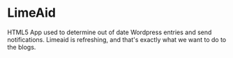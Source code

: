 LimeAid
=======

HTML5 App used to determine out of date Wordpress entries and send notifications.
Limeaid is refreshing, and that's exactly what we want to do to the blogs. 